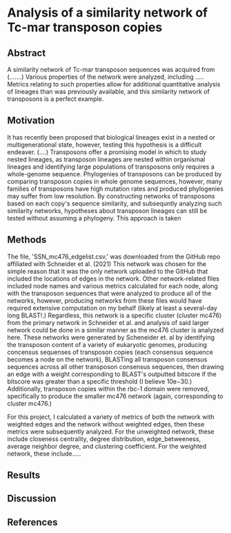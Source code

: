 # Analysis of a similarity network of Tc-mar transposon copies

## Abstract
A similarity network of Tc-mar transposon sequences was acquired from (.......) Various properties of the network were analyzed, including ..... Metrics relating to such properties allow for additional quantitative analysis of lineages than was previously available, and this similarity network of transposons is a perfect example. 

## Motivation
It has recently been proposed that biological lineages exist in a nested or multigenerational state, however, testing this hypothesis is a difficult endeaver. (....) Transposons offer a promising model in which to study nested lineages, as transposon lineages are nested within organismal lineages and identifying large populations of transposons only requires a whole-genome sequence. Phylogenies of transposons can be produced by comparing transposon copies in whole genome sequences, however, many families of transposons have high mutation rates and produced phylogenies may suffer from low resolution. By constructing networks of transposons based on each copy's sequence similarity, and subsequntly analyzing such similarity networks, hypotheses about transposon lineages can still be tested without assuming a phylogeny. This approach is taken 

## Methods 
The file, 'SSN_mc476_edgelist.csv,' was downloaded from the GitHub repo affiliated with Schneider et al. (2021) This network was chosen for the simple reason that it was the only network uploaded to the GitHub that included the locations of edges in the network. Other network-related files included node names and various metrics calculated for each node, along with the transposon sequences that were analyzed to produce all of the networks, however, producing networks from these files would have required extensive computation on my behalf (likely at least a several-day long BLAST!.) Regardless, this network is a specific cluster (cluster mc476) from  the primary network in Schneider et al. and analysis of said larger network could be done in a similar manner as the mc476 cluster is analyzed here. These networks were generated by Scheneider et. al by identifying the transposon content of a variety of eukaryotic genomes, producing concensus sequenses of transposon copies (each consensus sequence becomes a node on the network), BLASTing all transposon consensus sequences across all other transposon consensus sequences, then drawing an edge with a weight corresponding to BLAST's outputted bitscore if the bitscore was greater than a specific threshold (I believe 10e−30.) Additionally, transposon copies within the rbc-1 domain were removed, specifically to produce the smaller mc476 network (again, corresponding to cluster mc476.) 

For this project, I calculated a variety of metrics of both the network with weighted edges and the network without weighted edges, then these metrics were subsequently analyzed. For the unweighted network, these include closeness centrality, degree distribution, edge_betweeness, average neighbor degree, and clustering coefficient. For the weighted network, these include..... 

## Results



## Discussion 

## References

